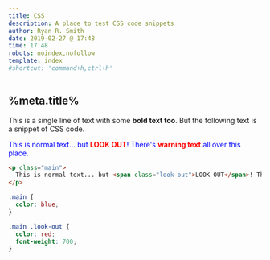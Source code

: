```yaml
---
title: CSS
description: A place to test CSS code snippets
author: Ryan R. Smith
date: 2019-02-27 @ 17:48
time: 17:48
robots: noindex,nofollow
template: index
#shortcut: 'command+h,ctrl+h'
---
```


## %meta.title%
This is a single line of text with some **bold text too**. But the following text is a snippet of CSS code.

<style>
.main { color:blue; }
.main .look-out { color:red; font-weight:700; }
</style>
<p class="main">
  This is normal text... but <span class="look-out">LOOK OUT</span>! There's <span class="look-out">warning text</span> all over this place.
</p>

```html
<p class="main">
  This is normal text... but <span class="look-out">LOOK OUT</span>! There's <span class="look-out">warning text</span> all over this place.
</p>
```

```css
.main {
  color: blue;
}

.main .look-out {
  color: red;
  font-weight: 700;
}
```
